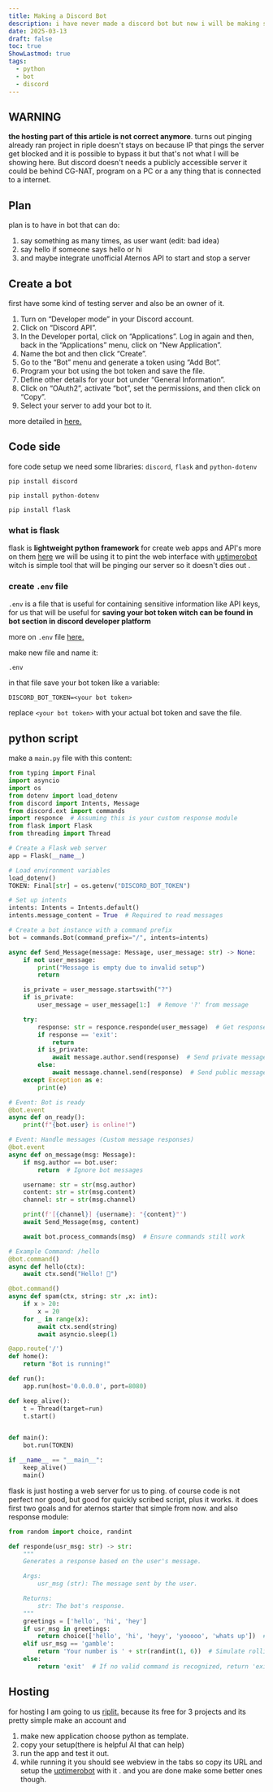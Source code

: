 ```yaml
---
title: Making a Discord Bot
description: i have never made a discord bot but now i will be making simple hello word kind of bot and maybe next time ill integrate it to unofficial Aternos API to start and stop a server
date: 2025-03-13
draft: false
toc: true
ShowLastmod: true
tags:
  - python
  - bot
  - discord
---
```


## WARNING
**the hosting part of this article is not correct anymore**. turns out pinging already ran project in riple doesn't stays on because IP that pings the server get blocked and it is possible to bypass it but that's not what I will be showing here.
But discord doesn't needs a publicly accessible server it could be behind CG-NAT, program on a PC or a any thing that is connected to a internet.   
## Plan
plan is to have in bot that can do:
1. say something as many times, as user want (edit: bad idea)
2. say hello if someone says hello or hi
3. and maybe integrate  unofficial Aternos API to start and stop a server

## Create a bot 
first have some kind of testing server and also be an owner of it. 
1. Turn on “Developer mode” in your Discord account.
2. Click on “Discord API”.
3. In the Developer portal, click on “Applications”. Log in again and then, back in the “Applications” menu, click on “New Application”.
4. Name the bot and then click “Create”.
5. Go to the “Bot” menu and generate a token using “Add Bot”.
6. Program your bot using the bot token and save the file.
7. Define other details for your bot under “General Information”.
8. Click on “OAuth2”, activate “bot”, set the permissions, and then click on “Copy”.
9. Select your server to add your bot to it.

more detailed in [here.](https://www.ionos.com/digitalguide/server/know-how/creating-discord-bot/) 

## Code side 
fore code setup we need some libraries:
`discord`, `flask` and `python-dotenv`
```shell
pip install discord
```
```shell
pip install python-dotenv
```
```shell
pip install flask 
```

### what is flask
flask is **lightweight python framework** for create web apps and API's more on them [here](https://flask.palletsprojects.com/en/stable/)
we will be using it to pint the web interface with [uptimerobot](https://uptimerobot.com/) witch is simple tool that will be pinging our server so it doesn't dies out .
### create `.env` file 
`.env` is a file that is useful for containing sensitive information like API keys, for us that will be useful for **saving your bot token witch can be found in bot section in discord developer platform** 

more on `.env` file [here.](https://upsun.com/blog/what-is-env-file/) 

make new file and name it: 
```
.env
```
in that file save your bot token like a variable:
```env
DISCORD_BOT_TOKEN=<your bot token>
```
replace `<your bot token>` with your actual bot token and save the file.

## python script
make a `main.py` file with this content:
```python
from typing import Final
import asyncio
import os
from dotenv import load_dotenv
from discord import Intents, Message
from discord.ext import commands
import responce  # Assuming this is your custom response module
from flask import Flask
from threading import Thread

# Create a Flask web server
app = Flask(__name__)

# Load environment variables
load_dotenv()
TOKEN: Final[str] = os.getenv("DISCORD_BOT_TOKEN")

# Set up intents
intents: Intents = Intents.default()
intents.message_content = True  # Required to read messages

# Create a bot instance with a command prefix
bot = commands.Bot(command_prefix="/", intents=intents)

async def Send_Message(message: Message, user_message: str) -> None:
    if not user_message:
        print("Message is empty due to invalid setup")
        return

    is_private = user_message.startswith("?")
    if is_private:
        user_message = user_message[1:]  # Remove '?' from message

    try:
        response: str = responce.responde(user_message)  # Get response from custom module
        if response == 'exit':
            return
        if is_private:
            await message.author.send(response)  # Send private message
        else:
            await message.channel.send(response)  # Send public message
    except Exception as e:
        print(e)

# Event: Bot is ready
@bot.event
async def on_ready():
    print(f"{bot.user} is online!")

# Event: Handle messages (Custom message responses)
@bot.event
async def on_message(msg: Message):
    if msg.author == bot.user:
        return  # Ignore bot messages

    username: str = str(msg.author)
    content: str = str(msg.content)
    channel: str = str(msg.channel)

    print(f'[{channel}] {username}: "{content}"')
    await Send_Message(msg, content)

    await bot.process_commands(msg)  # Ensure commands still work

# Example Command: /hello
@bot.command()
async def hello(ctx):
    await ctx.send("Hello! 👋")

@bot.command()
async def spam(ctx, string: str ,x: int):
    if x > 20:
        x = 20
    for _ in range(x):
        await ctx.send(string)
        await asyncio.sleep(1)

@app.route('/')
def home():
    return "Bot is running!"

def run():
    app.run(host='0.0.0.0', port=8080)

def keep_alive():
    t = Thread(target=run)
    t.start()


def main():
    bot.run(TOKEN)

if __name__ == "__main__":
    keep_alive()
    main()

```
flask is just hosting a web server for us to ping.
of course code is not perfect nor good, but good for quickly scribed script, plus it works. 
it does first two goals and for aternos starter that simple from now.
and also response module:
```python
from random import choice, randint

def responde(usr_msg: str) -> str:
    """
    Generates a response based on the user's message.

    Args:
        usr_msg (str): The message sent by the user.

    Returns:
        str: The bot's response.
    """
    greetings = ['hello', 'hi', 'hey']
    if usr_msg in greetings:
        return choice(['hello', 'hi', 'heyy', 'yooooo', 'whats up'])  # Random greeting response
    elif usr_msg == 'gamble':
        return 'Your number is ' + str(randint(1, 6))  # Simulate rolling a dice (1-6)
    else:
        return 'exit'  # If no valid command is recognized, return 'exit'

```

## Hosting
for hosting I am going to us [riplit.](https://replit.com/) because its free for 3 projects and its pretty simple make an account and 
1. make new application choose python as template.
2. copy your setup(there is helpful AI that can help)
3. run the app and test it out.
4. while running it you should see webview in the tabs so copy its URL and setup the [uptimerobot](https://uptimerobot.com/) with it .
and you are done make some better ones though.
